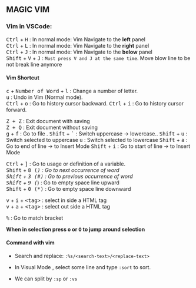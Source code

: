 ## MAGIC VIM


### **Vim in VSCode:**  
<kbd>Ctrl</kbd> + <kbd>H</kbd> : In normal mode: Vim Navigate to the **left** panel  
<kbd>Ctrl</kbd> + <kbd>L</kbd> : In normal mode: Vim Navigate to the **right** panel  
<kbd>Ctrl</kbd> + <kbd>J</kbd> : In normal mode: Vim Navigate to the **below** panel  
<kbd>Shift</kbd> + <kbd>V</kbd> + <kbd>J</kbd> : `Must press V and J at the same time`. Move blow line to be not break line anymore   

#### Vim Shortcut  
<kbd>c</kbd> + <kbd>Number of Word</kbd> + <kbd>l</kbd> : Change a number of letter.  
<kbd>u</kbd> : Undo in Vim (Normal mode).  
<kbd>Ctrl</kbd> + <kbd>o</kbd> : Go to history cursor backward. 
<kbd>Ctrl</kbd> + <kbd>i</kbd> : Go to history cursor forward. 


<kbd>Z + Z</kbd> : Exit document with saving  
<kbd>Z + Q</kbd> : Exit document without saving  
<kbd>g</kbd> + <kbd>f</kbd> : Go to file . 
<kbd>Shift</kbd> + <kbd>\`</kbd> : Switch uppercase -> lowercase..
<kbd>Shift</kbd> + <kbd>u</kbd> : Switch selected to uppercase 
<kbd>u</kbd> : Switch selected to lowercase 
<kbd>Shift</kbd> + <kbd>a</kbd> : Go to end of line -> to Insert Mode
<kbd>Shift</kbd> + <kbd>i</kbd> : Go to start of line -> to Insert Mode

<kbd>Ctrl</kbd> + <kbd>]</kbd> : Go to usage or definition of a variable.  
<kbd>Shift</kbd> + <kbd>8 (*)</kbd> : Go to next occurrence of word  
<kbd>Shift</kbd> + <kbd>3 (#)</kbd> : Go to previous occurrence of word  
<kbd>Shift</kbd> + <kbd>9 (*)</kbd> : Go to empty space line upward  
<kbd>Shift</kbd> + <kbd>0 (*)</kbd> : Go to empty space line downward  


<kbd>v</kbd> + <kbd>i</kbd> + <kbd>\<tag\></kbd> : select in side a HTML tag  
<kbd>v</kbd> + <kbd>a</kbd> + <kbd>\<tag\></kbd> : select out side a HTML tag  
  
<kbd>%</kbd> : Go to match bracket

**When in selection press <kbd>o</kbd> or <kbd>O</kbd> to jump around selection**  
#### Command with vim
- Search and replace: 
`:%s/<search-text>/<replace-text>`

- In Visual Mode , select some line and type `:sort` to sort.  
- We can split by `:sp` or `:vs`
